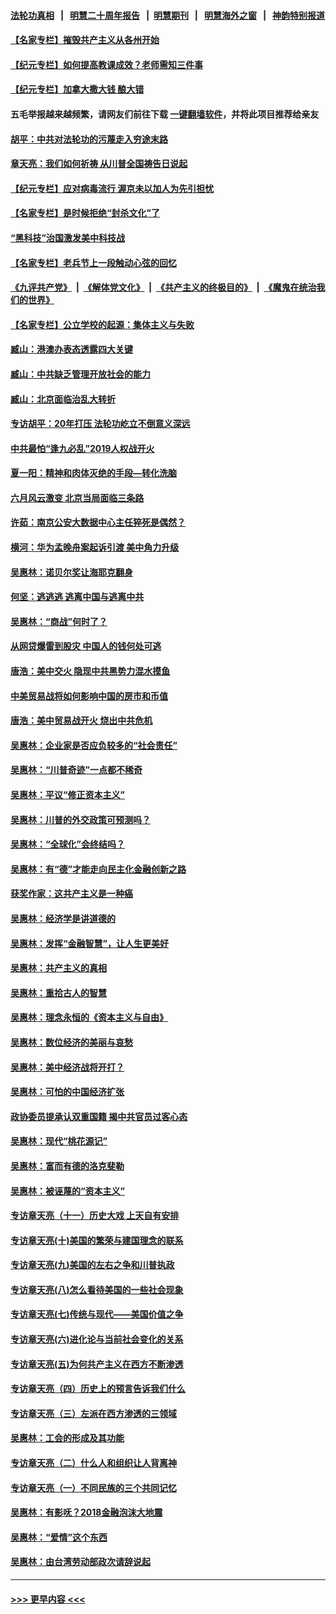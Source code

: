 #### [法轮功真相](https://github.com/gfw-breaker/truth/blob/master/README.md?t=0) &nbsp;&nbsp;|&nbsp;&nbsp; [明慧二十周年报告](https://github.com/gfw-breaker/mh-reports/blob/master/README.md?t=0) &nbsp;&nbsp;|&nbsp;&nbsp;[明慧期刊](https://github.com/gfw-breaker/mh-qikan) &nbsp;&nbsp;|&nbsp;&nbsp; [明慧海外之窗](https://github.com/gfw-breaker/mh-news/blob/master/README.md?t=0) &nbsp;&nbsp;|&nbsp;&nbsp; [神韵特别报道](https://github.com/gfw-breaker/mh-news/blob/master/shenyun.md?t=0)
#### [【名家专栏】摧毁共产主义从各州开始](../pages/nsc423/n13076376.md?t=07190801) 
#### [【纪元专栏】如何提高教课成效？老师需知三件事](../pages/nsc423/n12417848.md?t=07190801) 
#### [【纪元专栏】加拿大撒大钱 酿大错](../pages/nsc423/n12406564.md?t=07190801) 
#### 五毛举报越来越频繁，请网友们前往下载 [一键翻墙软件](https://github.com/gfw-breaker/ssr-accounts)，并将此项目推荐给亲友
#### [胡平：中共对法轮功的污蔑走入穷途末路](../pages/nsc423/n12266737.md?t=07190801) 
#### [章天亮：我们如何祈祷 从川普全国祷告日说起](../pages/nsc423/n11944627.md?t=07190801) 
#### [【纪元专栏】应对病毒流行 渥京未以加人为先引担忧](../pages/nsc423/n11875714.md?t=07190801) 
#### [【名家专栏】是时候拒绝“封杀文化”了](../pages/nsc423/n11814093.md?t=07190801) 
#### [“黑科技”治国激发美中科技战](../pages/nsc423/n11638056.md?t=07190801) 
#### [【名家专栏】老兵节上一段触动心弦的回忆](../pages/nsc423/n11646016.md?t=07190801) 
#### [《九评共产党》](https://github.com/begood0513/9ping.md/blob/master/README.md) &nbsp;|&nbsp; [《解体党文化》](../../../../jtdwh.md/blob/master/README.md)  &nbsp;|&nbsp; [《共产主义的终极目的》](../../../../gczydzjmd.md/blob/master/README.md) &nbsp;|&nbsp; [《魔鬼在统治我们的世界》](../../../../mgztzwmdsj.md/blob/master/README.md) 
#### [【名家专栏】公立学校的起源：集体主义与失败](../pages/nsc423/n11601833.md?t=07190801) 
#### [臧山：港澳办表态透露四大关键](../pages/nsc423/n11421628.md?t=07190801) 
#### [臧山：中共缺乏管理开放社会的能力](../pages/nsc423/n11407457.md?t=07190801) 
#### [臧山：北京面临治乱大转折](../pages/nsc423/n11406895.md?t=07190801) 
#### [专访胡平：20年打压 法轮功屹立不倒意义深远](../pages/nsc423/n11398800.md?t=07190801) 
#### [中共最怕“逢九必乱”2019人权战开火](../pages/nsc423/n11385248.md?t=07190801) 
#### [夏一阳：精神和肉体灭绝的手段—转化洗脑](../pages/nsc423/n11368250.md?t=07190801) 
#### [六月风云激变 北京当局面临三条路](../pages/nsc423/n11313668.md?t=07190801) 
#### [许茹：南京公安大数据中心主任猝死是偶然？](../pages/nsc423/n11064744.md?t=07190801) 
#### [横河：华为孟晚舟案起诉引渡 美中角力升级](../pages/nsc423/n11027230.md?t=07190801) 
#### [吴惠林：诺贝尔奖让海耶克翻身](../pages/nsc423/n10890049.md?t=07190801) 
#### [何坚：逃逃逃 逃离中国与逃离中共](../pages/nsc423/n10592891.md?t=07190801) 
#### [吴惠林：“商战”何时了？](../pages/nsc423/n10573558.md?t=07190801) 
#### [从网贷爆雷到股灾 中国人的钱何处可逃](../pages/nsc423/n10572800.md?t=07190801) 
#### [唐浩：美中交火 隐现中共黑势力混水摸鱼](../pages/nsc423/n10544040.md?t=07190801) 
#### [中美贸易战将如何影响中国的房市和币值](../pages/nsc423/n10543697.md?t=07190801) 
#### [唐浩：美中贸易战开火 烧出中共危机](../pages/nsc423/n10540126.md?t=07190801) 
#### [吴惠林：企业家是否应负较多的“社会责任”](../pages/nsc423/n10535022.md?t=07190801) 
#### [吴惠林：“川普奇迹”一点都不稀奇](../pages/nsc423/n10512808.md?t=07190801) 
#### [吴惠林：平议“修正资本主义”](../pages/nsc423/n10495724.md?t=07190801) 
#### [吴惠林：川普的外交政策可预测吗？](../pages/nsc423/n10462387.md?t=07190801) 
#### [吴惠林：“全球化”会终结吗？](../pages/nsc423/n10452838.md?t=07190801) 
#### [吴惠林：有“德”才能走向民主化金融创新之路](../pages/nsc423/n10432292.md?t=07190801) 
#### [获奖作家：这共产主义是一种癌](../pages/nsc423/n10431541.md?t=07190801) 
#### [吴惠林：经济学是讲道德的](../pages/nsc423/n10398014.md?t=07190801) 
#### [吴惠林：发挥“金融智慧”，让人生更美好](../pages/nsc423/n10375019.md?t=07190801) 
#### [吴惠林：共产主义的真相](../pages/nsc423/n10351394.md?t=07190801) 
#### [吴惠林：重拾古人的智慧](../pages/nsc423/n10337691.md?t=07190801) 
#### [吴惠林：理念永恒的《资本主义与自由》](../pages/nsc423/n10316274.md?t=07190801) 
#### [吴惠林：数位经济的美丽与哀愁](../pages/nsc423/n10292946.md?t=07190801) 
#### [吴惠林：美中经济战将开打？](../pages/nsc423/n10258825.md?t=07190801) 
#### [吴惠林：可怕的中国经济扩张](../pages/nsc423/n10219147.md?t=07190801) 
#### [政协委员提承认双重国籍 揭中共官员过客心态](../pages/nsc423/n10208809.md?t=07190801) 
#### [吴惠林：现代“桃花源记”](../pages/nsc423/n10185234.md?t=07190801) 
#### [吴惠林：富而有德的洛克斐勒](../pages/nsc423/n10142264.md?t=07190801) 
#### [吴惠林：被诬蔑的“资本主义”](../pages/nsc423/n10124816.md?t=07190801) 
#### [专访章天亮（十一）历史大戏 上天自有安排](../pages/nsc423/n10094905.md?t=07190801) 
#### [专访章天亮(十)美国的繁荣与建国理念的联系](../pages/nsc423/n10094899.md?t=07190801) 
#### [专访章天亮(九)美国的左右之争和川普执政](../pages/nsc423/n10094889.md?t=07190801) 
#### [专访章天亮(八)怎么看待美国的一些社会现象](../pages/nsc423/n10094857.md?t=07190801) 
#### [专访章天亮(七)传统与现代——美国价值之争](../pages/nsc423/n10093140.md?t=07190801) 
#### [专访章天亮(六)进化论与当前社会变化的关系](../pages/nsc423/n10092036.md?t=07190801) 
#### [专访章天亮(五)为何共产主义在西方不断渗透](../pages/nsc423/n10083620.md?t=07190801) 
#### [专访章天亮（四）历史上的预言告诉我们什么](../pages/nsc423/n10083606.md?t=07190801) 
#### [专访章天亮（三）左派在西方渗透的三领域](../pages/nsc423/n10081115.md?t=07190801) 
#### [吴惠林：工会的形成及其功能](../pages/nsc423/n10080633.md?t=07190801) 
#### [专访章天亮（二）什么人和组织让人背离神](../pages/nsc423/n10076637.md?t=07190801) 
#### [专访章天亮（一）不同民族的三个共同记忆](../pages/nsc423/n10074188.md?t=07190801) 
#### [吴惠林：有影呒？2018金融泡沫大地震](../pages/nsc423/n10040534.md?t=07190801) 
#### [吴惠林：“爱情”这个东西](../pages/nsc423/n10019423.md?t=07190801) 
#### [吴惠林：由台湾劳动部政次请辞说起](../pages/nsc423/n9979679.md?t=07190801) 

----
#### [ >>> 更早内容 <<< ](../indexes/nsc423-earlier.md)
